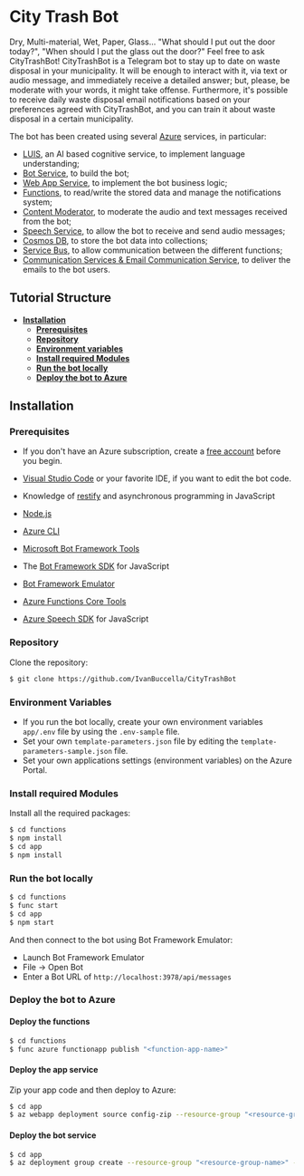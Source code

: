 # City Trash Bot

Dry, Multi-material, Wet, Paper, Glass... "What should I put out the door today?", "When should I put the glass out the door?" Feel free to ask CityTrashBot!
CityTrashBot is a Telegram bot to stay up to date on waste disposal in your municipality.
It will be enough to interact with it, via text or audio message, and immediately receive a detailed answer; but, please, be moderate with your words, it might take offense.
Furthermore, it's possible to receive daily waste disposal email notifications based on your preferences agreed with CityTrashBot, and you can train it about waste disposal in a certain municipality.

The bot has been created using several [Azure](https://azure.microsoft.com) services, in particular:

- [LUIS](https://www.luis.ai), an AI based cognitive service, to implement language understanding;
- [Bot Service](https://azure.microsoft.com/en-us/products/bot-services), to build the bot;
- [Web App Service](https://azure.microsoft.com/en-us/products/app-service/web/), to implement the bot business logic;
- [Functions](https://azure.microsoft.com/en-us/products/functions/), to read/write the stored data and manage the notifications system;
- [Content Moderator](https://azure.microsoft.com/en-us/products/cognitive-services/content-moderator), to moderate the audio and text messages received from the bot;
- [Speech Service](https://azure.microsoft.com/en-us/products/cognitive-services/speech-services/), to allow the bot to receive and send audio messages;
- [Cosmos DB](https://azure.microsoft.com/en-us/products/cosmos-db/), to store the bot data into collections;
- [Service Bus](https://azure.microsoft.com/en-us/products/service-bus/), to allow communication between the different functions;
- [Communication Services & Email Communication Service](https://azure.microsoft.com/en-us/products/communication-services/), to deliver the emails to the bot users.

## Tutorial Structure

- **[Installation](#installation)**
  - **[Prerequisites](#prerequisites)**
  - **[Repository](#repository)**
  - **[Environment variables](#environment-variables)**
  - **[Install required Modules](#install-required-modules)**
  - **[Run the bot locally](#run-the-bot-locally)**
  - **[Deploy the bot to Azure](#deploy-the-bot-to-azure)**

## Installation

### Prerequisites

- If you don't have an Azure subscription, create a [free account](https://azure.microsoft.com/free/?WT.mc_id=A261C142F) before you begin.

- [Visual Studio Code](https://www.visualstudio.com/downloads) or your favorite IDE, if you want to edit the bot code.
- Knowledge of [restify](http://restify.com/) and asynchronous programming in JavaScript
- [Node.js](https://nodejs.org)
- [Azure CLI](https://docs.microsoft.com/it-it/cli/azure/install-azure-cli)
- [Microsoft Bot Framework Tools](https://github.com/Microsoft/botbuilder-tools)
- The [Bot Framework SDK](https://github.com/microsoft/botbuilder-js) for JavaScript
- [Bot Framework Emulator](https://github.com/microsoft/BotFramework-Emulator)
- [Azure Functions Core Tools](https://learn.microsoft.com/en-us/azure/azure-functions/functions-run-local)
- [Azure Speech SDK](https://learn.microsoft.com/en-us/azure/cognitive-services/speech-service/quickstarts/setup-platform?pivots=programming-language-javascript) for JavaScript

### Repository

Clone the repository:

```sh
$ git clone https://github.com/IvanBuccella/CityTrashBot
```

### Environment Variables

- If you run the bot locally, create your own environment variables `app/.env` file by using the `.env-sample` file.
- Set your own `template-parameters.json` file by editing the `template-parameters-sample.json` file.
- Set your own applications settings (environment variables) on the Azure Portal.

### Install required Modules

Install all the required packages:

```sh
$ cd functions
$ npm install
$ cd app
$ npm install
```

### Run the bot locally

```sh
$ cd functions
$ func start
$ cd app
$ npm start
```

And then connect to the bot using Bot Framework Emulator:

- Launch Bot Framework Emulator
- File -> Open Bot
- Enter a Bot URL of `http://localhost:3978/api/messages`

### Deploy the bot to Azure

#### Deploy the functions

```sh
$ cd functions
$ func azure functionapp publish "<function-app-name>"
```

#### Deploy the app service

Zip your app code and then deploy to Azure:

```sh
$ cd app
$ az webapp deployment source config-zip --resource-group "<resource-group-name>" --name "<name-of-web-app>" --src "<project-zip-path>"
```

#### Deploy the bot service

```sh
$ cd app
$ az deployment group create --resource-group "<resource-group-name>" --template-file template.json --parameters @template-parameters.json
```
